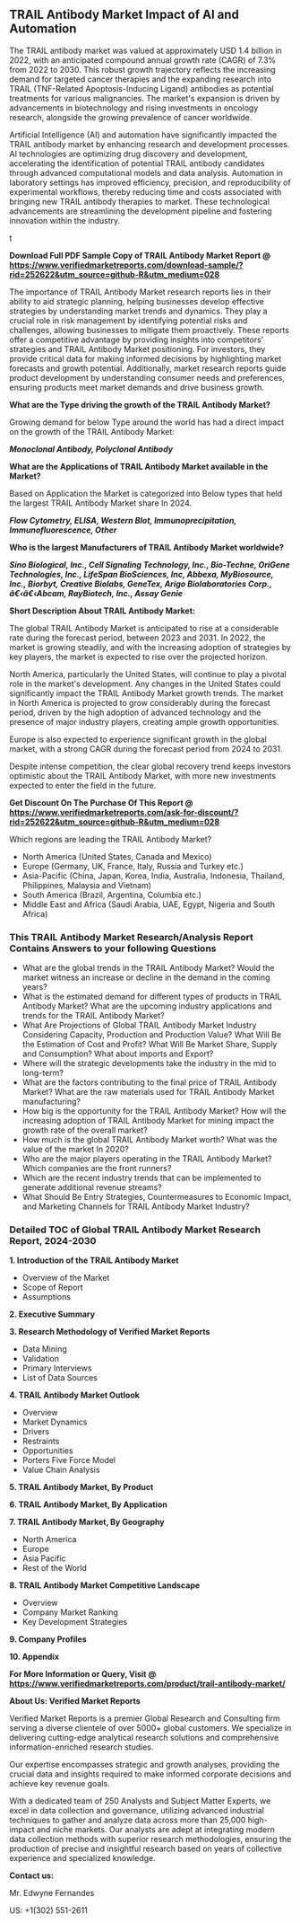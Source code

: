 <h2>TRAIL Antibody Market Impact of AI and Automation</h2><p>The TRAIL antibody market was valued at approximately USD 1.4 billion in 2022, with an anticipated compound annual growth rate (CAGR) of 7.3% from 2022 to 2030. This robust growth trajectory reflects the increasing demand for targeted cancer therapies and the expanding research into TRAIL (TNF-Related Apoptosis-Inducing Ligand) antibodies as potential treatments for various malignancies. The market's expansion is driven by advancements in biotechnology and rising investments in oncology research, alongside the growing prevalence of cancer worldwide.</p><p>Artificial Intelligence (AI) and automation have significantly impacted the TRAIL antibody market by enhancing research and development processes. AI technologies are optimizing drug discovery and development, accelerating the identification of potential TRAIL antibody candidates through advanced computational models and data analysis. Automation in laboratory settings has improved efficiency, precision, and reproducibility of experimental workflows, thereby reducing time and costs associated with bringing new TRAIL antibody therapies to market. These technological advancements are streamlining the development pipeline and fostering innovation within the industry.</p>t</p><p id="" class=""><strong>Download Full PDF Sample Copy of TRAIL Antibody Market Report @ <a href="https://www.verifiedmarketreports.com/download-sample/?rid=252622&utm_source=github-R&utm_medium=028" target="_blank">https://www.verifiedmarketreports.com/download-sample/?rid=252622&utm_source=github-R&utm_medium=028</a></strong></p><p>The importance of&nbsp;TRAIL Antibody Market research reports lies in their ability to aid strategic planning, helping businesses develop effective strategies by understanding market trends and dynamics. They play a crucial role in risk management by identifying potential risks and challenges, allowing businesses to mitigate them proactively. These reports offer a competitive advantage by providing insights into competitors' strategies and TRAIL Antibody Market positioning. For investors, they provide critical data for making informed decisions by highlighting market forecasts and growth potential. Additionally, market research reports guide product development by understanding consumer needs and preferences, ensuring products meet market demands and drive business growth.</p><p><strong>What are the&nbsp;Type driving the growth of the TRAIL Antibody Market?</strong></p><p id="" class="">Growing demand for below Type around the world has had a direct impact on the growth of the TRAIL Antibody Market:</p><em><strong>Monoclonal Antibody, Polyclonal Antibody</strong></em></p><strong>What are the&nbsp;Applications&nbsp;of TRAIL Antibody Market available in the Market?</strong></p><p id="" class="">Based on Application the Market is categorized into Below types that held the largest TRAIL Antibody Market share In 2024.</p><em><strong>Flow Cytometry, ELISA, Western Blot, Immunoprecipitation, Immunofluorescence, Other</strong></em></p><strong>Who is the largest Manufacturers of TRAIL Antibody Market worldwide?</strong></p><p><em><strong>Sino Biological, Inc., Cell Signaling Technology, Inc., Bio-Techne, OriGene Technologies, Inc., LifeSpan BioSciences, Inc, Abbexa, MyBiosource, Inc., Biorbyt, Creative Biolabs, GeneTex, Arigo Biolaboratories Corp., â€‹â€‹Abcam, RayBiotech, Inc., Assay Genie</strong></em></p><p id="" class=""><strong>Short Description About TRAIL Antibody Market:</strong></p><p>The global TRAIL Antibody Market is anticipated to rise at a considerable rate during the forecast period, between 2023 and 2031. In 2022, the market is growing steadily, and with the increasing adoption of strategies by key players, the market is expected to rise over the projected horizon.</p><p>North America, particularly the United States, will continue to play a pivotal role in the market's development. Any changes in the United States could significantly impact the TRAIL Antibody Market growth trends. The market in North America is projected to grow considerably during the forecast period, driven by the high adoption of advanced technology and the presence of major industry players, creating ample growth opportunities.</p><p>Europe is also expected to experience significant growth in the global market, with a strong CAGR during the forecast period from 2024 to 2031.</p><p>Despite intense competition, the clear global recovery trend keeps investors optimistic about the TRAIL Antibody Market, with more new investments expected to enter the field in the future.</p><p id="" class=""><strong>Get Discount On The Purchase Of This Report @ <a href="https://www.verifiedmarketreports.com/ask-for-discount/?rid=252622&utm_source=github-R&utm_medium=028" target="_blank">https://www.verifiedmarketreports.com/ask-for-discount/?rid=252622&utm_source=github-R&utm_medium=028</a></strong></p>Which regions are leading the TRAIL Antibody Market?</p><ul><li>North America (United States, Canada and Mexico)</li><li>Europe (Germany, UK, France, Italy, Russia and Turkey etc.)</li><li>Asia-Pacific (China, Japan, Korea, India, Australia, Indonesia, Thailand, Philippines, Malaysia and Vietnam)</li><li>South America (Brazil, Argentina, Columbia etc.)</li><li>Middle East and Africa (Saudi Arabia, UAE, Egypt, Nigeria and South Africa)</li></ul><h3 id="" class="">This TRAIL Antibody Market Research/Analysis Report Contains Answers to your following Questions</h3><ul><li>What are the global trends in the TRAIL Antibody Market? Would the market witness an increase or decline in the demand in the coming years?</li><li>What is the estimated demand for different types of products in TRAIL Antibody Market? What are the upcoming industry applications and trends for the TRAIL Antibody Market?</li><li>What Are Projections of Global TRAIL Antibody Market Industry Considering Capacity, Production and Production Value? What Will Be the Estimation of Cost and Profit? What Will Be Market Share, Supply and Consumption? What about imports and Export?</li><li>Where will the strategic developments take the industry in the mid to long-term?</li><li>What are the factors contributing to the final price of TRAIL Antibody Market? What are the raw materials used for TRAIL Antibody Market manufacturing?</li><li>How big is the opportunity for the TRAIL Antibody Market? How will the increasing adoption of TRAIL Antibody Market for mining impact the growth rate of the overall market?</li><li>How much is the global TRAIL Antibody Market worth? What was the value of the market In 2020?</li><li>Who are the major players operating in the TRAIL Antibody Market? Which companies are the front runners?</li><li>Which are the recent industry trends that can be implemented to generate additional revenue streams?</li><li>What Should Be Entry Strategies, Countermeasures to Economic Impact, and Marketing Channels for TRAIL Antibody Market Industry?</li></ul><h3 id="" class="">Detailed TOC of Global TRAIL Antibody Market Research Report, 2024-2030</h3><p id="" class=""><strong>1. Introduction of the TRAIL Antibody Market</strong></p><ul><li>Overview of the Market</li><li>Scope of Report</li><li>Assumptions</li></ul><p id="" class=""><strong>2. Executive Summary</strong></p><p id="" class=""><strong>3. Research Methodology of Verified Market Reports</strong></p><ul><li>Data Mining</li><li>Validation</li><li>Primary Interviews</li><li>List of Data Sources</li></ul><p id="" class=""><strong>4. TRAIL Antibody Market Outlook</strong></p><ul><li>Overview</li><li>Market Dynamics</li><li>Drivers</li><li>Restraints</li><li>Opportunities</li><li>Porters Five Force Model</li><li>Value Chain Analysis</li></ul><p id="" class=""><strong>5. TRAIL Antibody Market, By Product</strong></p><p id="" class=""><strong>6. TRAIL Antibody Market, By Application</strong></p><p id="" class=""><strong>7. TRAIL Antibody Market, By Geography</strong></p><ul><li>North America</li><li>Europe</li><li>Asia Pacific</li><li>Rest of the World</li></ul><p id="" class=""><strong>8. TRAIL Antibody Market Competitive Landscape</strong></p><ul><li>Overview</li><li>Company Market Ranking</li><li>Key Development Strategies</li></ul><p id="" class=""><strong>9. Company Profiles</strong></p><p id="" class=""><strong>10. Appendix</strong></p><p id="" class=""><strong>For More Information or Query, Visit @ <a href="https://www.verifiedmarketreports.com/product/trail-antibody-market/" target="_blank">https://www.verifiedmarketreports.com/product/trail-antibody-market/</a></strong></p><p id="" class=""><strong>About Us: Verified Market Reports</strong></p><p id="" class="">Verified Market Reports is a premier Global Research and Consulting firm serving a diverse clientele of over 5000+ global customers. We specialize in delivering cutting-edge analytical research solutions and comprehensive information-enriched research studies.</p><p id="" class="">Our expertise encompasses strategic and growth analyses, providing the crucial data and insights required to make informed corporate decisions and achieve key revenue goals.</p><p id="" class="">With a dedicated team of 250 Analysts and Subject Matter Experts, we excel in data collection and governance, utilizing advanced industrial techniques to gather and analyze data across more than 25,000 high-impact and niche markets. Our analysts are adept at integrating modern data collection methods with superior research methodologies, ensuring the production of precise and insightful research based on years of collective experience and specialized knowledge.</p><p id="" class=""><strong>Contact us:</strong></p><p id="" class="">Mr. Edwyne Fernandes</p><p id="" class="">US: +1(302) 551-2611</p>